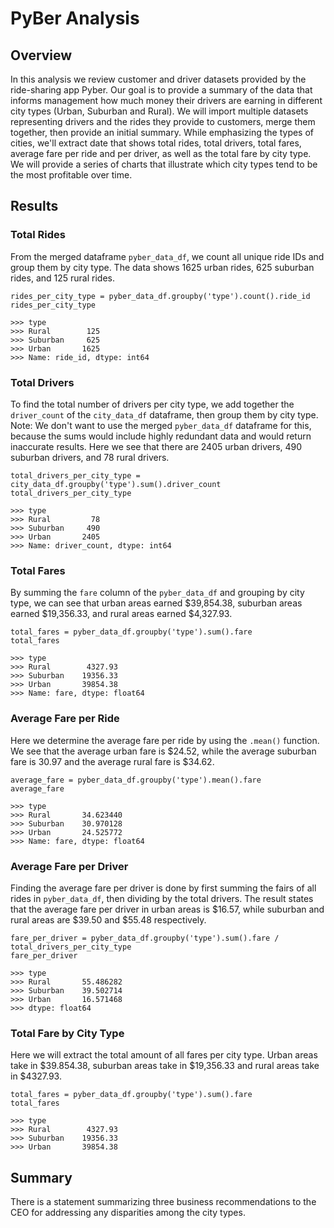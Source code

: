 # PyBer Analysis

## Overview

In this analysis we review customer and driver datasets provided by the ride-sharing app Pyber. Our goal is to provide a summary of the data that informs management how much money their drivers are earning in different city types (Urban, Suburban and Rural). We will import multiple datasets representing drivers and the rides they provide to customers, merge them together, then provide an initial summary. While emphasizing the types of cities, we'll extract date that shows total rides, total drivers, total fares, average fare per ride and per driver, as well as the total fare by city type. We will provide a series of charts that illustrate which city types tend to be the most profitable over time.


## Results


### Total Rides

From the merged dataframe `pyber_data_df`, we count all unique ride IDs and group them by city type. The data shows 1625 urban rides, 625 suburban rides, and 125 rural rides.

    rides_per_city_type = pyber_data_df.groupby('type').count().ride_id
    rides_per_city_type
    
    >>> type
    >>> Rural        125
    >>> Suburban     625
    >>> Urban       1625
    >>> Name: ride_id, dtype: int64


### Total Drivers

To find the total number of drivers per city type, we add together the `driver_count` of the `city_data_df` dataframe, then group them by city type. Note: We don't want to use the merged `pyber_data_df` dataframe for this, because the sums would include highly redundant data and would return inaccurate results. Here we see that there are 2405 urban drivers, 490 suburban drivers, and 78 rural drivers.

	total_drivers_per_city_type = city_data_df.groupby('type').sum().driver_count
	total_drivers_per_city_type

    >>> type
    >>> Rural         78
    >>> Suburban     490
    >>> Urban       2405
    >>> Name: driver_count, dtype: int64

### Total Fares

By summing the `fare` column of the `pyber_data_df` and grouping by city type, we can see that urban areas earned $39,854.38, suburban areas earned $19,356.33, and rural areas earned $4,327.93.

	total_fares = pyber_data_df.groupby('type').sum().fare
	total_fares

    >>> type
    >>> Rural        4327.93
    >>> Suburban    19356.33
    >>> Urban       39854.38
    >>> Name: fare, dtype: float64

### Average Fare per Ride

Here we determine the average fare per ride by using the `.mean()` function. We see that the average urban fare is $24.52, while the average suburban fare is 30.97 and the average rural fare is $34.62.

	average_fare = pyber_data_df.groupby('type').mean().fare
	average_fare

	>>> type
	>>> Rural       34.623440
	>>> Suburban    30.970128
	>>> Urban       24.525772
	>>> Name: fare, dtype: float64


### Average Fare per Driver

Finding the average fare per driver is done by first summing the fairs of all rides in `pyber_data_df`, then dividing by the total drivers. The result states that the average fare per driver in urban areas is $16.57, while suburban and rural areas are $39.50 and $55.48 respectively.

	fare_per_driver = pyber_data_df.groupby('type').sum().fare / total_drivers_per_city_type
	fare_per_driver

	>>> type
	>>> Rural       55.486282
	>>> Suburban    39.502714
	>>> Urban       16.571468
	>>> dtype: float64


### Total Fare by City Type

Here we will extract the total amount of all fares per city type. Urban areas take in $39.854.38, suburban areas take in $19,356.33 and rural areas take in $4327.93.

	total_fares = pyber_data_df.groupby('type').sum().fare
	total_fares

	>>> type
	>>> Rural        4327.93
	>>> Suburban    19356.33
	>>> Urban       39854.38



## Summary

There is a statement summarizing three business recommendations to the CEO for addressing any disparities among the city types.